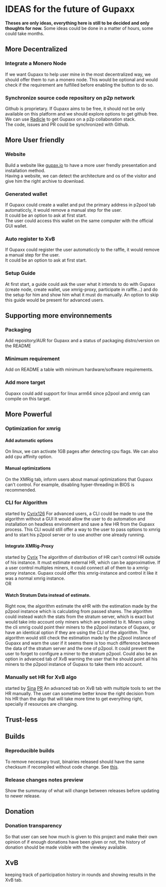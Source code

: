 # IDEAS for the future of Gupaxx


**Theses are only ideas, everything here is still to be decided and only thoughts for now.**
Some ideas could be done in a matter of hours, some could take months.

## More Decentralized
### Integrate a Monero Node
If we want Gupaxx to help user mine in the most decentralized way, we should offer them to run a monero node.
This would be optional and would check if the requirement are fulfilled before enabling the button to do so.
### Synchronize source code repository on p2p network
Github is proprietary. If Gupaxx aims to be free, it should not be only available on this platform and we should explore options to get github free.  
We can use [Radicle](https://radicle.xyz/) to get Gupaxx on a p2p collaboration stack.  
The code, issues and PR could be synchronized with Github.  

## More User friendly
### Website
Build a website like [gupax.io](https://gupax.io) to have a more user frendly presentation and installation method.  
Having a website, we can detect the architecture and os of the visitor and give him the right archive to download.
### Generated wallet
If Gupaxx could create a wallet and put the primary address in p2pool tab automaticcly, it would remove a manual step for the user.  
It could be an option to ask at first start.  
The user could access this wallet on the same computer with the official GUI wallet.
### Auto register to XvB
If Gupaxx could register the user automaticcly to the raffle, it would remove a manual step for the user.  
It could be an option to ask at first start.  
### Setup Guide
At first start, a guide could ask the user what it intends to do with Gupaxx (create node, create wallet, use xmrig-proxy, participate in raffle...) and do the setup for him and show him what it must do manually. An option to skip this guide would be present for advanced users.

## Supporting more environnements
### Packaging
Add repository/AUR for Gupaxx and a status of packaging distro/version on the README
### Minimum requirement
Add on README a table with minimum hardware/software requirements.
### Add more target
Gupaxx could add support for linux arm64 since p2pool and xmrig can compile on this target. 

## More Powerful
### Optimization for xmrig
#### Add automatic options
On linux, we can activate 1GB pages after detecting cpu flags. We can also add cpu affinity option.
#### Manual optimizations
On the XMRig tab, inform users about manual optimizations that Gupaxx can't control. For example, disabling hyper-threading in BIOS is recommended.
### CLI for Algorithm
started by [Cyrix126](https://github.com/Cyrix126)
For advanced users, a CLI could be made to use the algorithm without a GUI
It would allow the user to do automation and installation on headless environment and save a few HR from the Gupaxx process.
This CLI would still offer a way to the user to pass options to xmrig and to start his p2pool server or to use another one already running.  
#### Integrate XMRig-Proxy
started by [Cyrix](https://github.com/Cyrix126)
The algorithm of distribution of HR can't control HR outside of his instance.
It must estimate external HR, which can be approximative.
If a user control multiples miners, it could connect all of them to a xmrig-proxy instance.
Gupaxx could offer this xmrig-instance and control it like it was a normal xmrig instance.  
OR
#### Watch Stratum Data instead of estimate.
Right now, the algorithm estimate the eHR with the estimation made by the p2pool instance which is calculating from passed shares.
The algorithm could instead watch the stats from the stratum server, which is exact but would take into account only miners which are pointed to it.
Miners using the cli xmrig could point their miners to the p2pool instance of Gupaxx, or have an identical option if they are using the CLI of the algorithm.
The algorithm would still check the estimation made by the p2pool instance of Gupaxx and warn the user if it seems there is too much difference between the data of the stratum server and the one of p2pool. It could prevent the user to forget to configure a miner to the stratum p2pool.
Could also be an option in advanced tab of XvB warning the user that he should point all his miners to the p2pool instance of Gupaxx to take them into account.

### Manually set HR for XvB algo
started by [Sina](https://github.com/mostafaei2002) [PR](https://github.com/Cyrix126/gupaxx/pull/11)
An advanced tab on XvB tab with multiple tools to set the HR manually.
The user can sometime better know the right decision from his HR than the algo that will take more time to get everything right, specially if resources are changing.

## Trust-less
## Builds
### Reproducible builds
To remove necessary trust, binairies released should have the same checksum if recompiled without code change.
See [this](https://reproducible-builds.org).
### Release changes notes preview
Show the summuray of what will change between releases before updating to newer release.
## Donation
### Donation transparency
So that user can see how much is given to this project and make their own opinion of if enough donations have been given or not, the history of donation should be made visible with the viewkey available.  
## XvB
keeping track of participation history in rounds and showing results in the XvB tab.

